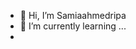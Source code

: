 - 👋 Hi, I’m Samiaahmedripa
- 🌱 I’m currently learning ...
- 
<!---
Samiaahmedripa/Samiaahmedripa is a ✨ special ✨ repository because its `README.md` (this file) appears on your GitHub profile.
You can click the Preview link to take a look at your changes.
--->
